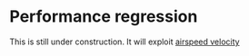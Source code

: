 # Performance regression

This is still under construction. It will exploit [airspeed
velocity](https://asv.readthedocs.io/en/stable/) 
